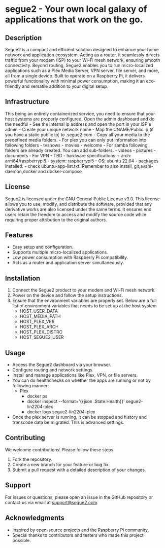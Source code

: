 # segue2 - Your own local galaxy of applications that work on the go.
## Description
Segue2 is a compact and efficient solution designed to enhance your home network and application ecosystem. Acting as a router, it seamlessly directs traffic from your modem (ISP) to your Wi-Fi mesh network, ensuring smooth connectivity. Beyond routing, Segue2 enables you to run micro-localized applications such as a Plex Media Server, VPN server, file server, and more, all from a single device. Built to operate on a Raspberry Pi, it delivers powerful functionality with minimal power consumption, making it an eco-friendly and versatile addition to your digital setup.
## Infrastructure
This being an entirely containerized service, you need to ensure that your host systems are properly configured. Open the admin dashboard and do the needful
    - See the internal ip address and open the port in your ISP's admin
    - Create your unique network name
    - Map the CNAME/Public ip (if you have a static public ip) to <unique-network-name>.segue2.com
    - Copy all your media to the predefined media folders. 
        - For plex you can only put information into following folders
            - tvshows
            - movies
            - welcome
        - For samba following folders are already created. You can add sub-folders.
            - videos
            - pictures
            - documents
    - For VPN
        - TBD
    - hardware specifications:
        - arch: arm64/raspberrypi5
        - system: raspberrypi5
        - OS: ubuntu 22.04
        - packages installed:
            - check ubuntu-app-list.txt. Remember to also install, git,avahi-daemon,docker and docker-compose
## License
Segue2 is licensed under the GNU General Public License v3.0. This license allows you to use, modify, and distribute the software, provided that any derivative works are also licensed under the same terms. It ensures end users retain the freedom to access and modify the source code while requiring proper attribution to the original authors.
## Features
- Easy setup and configuration.
- Supports multiple micro-localized applications.
- Low power consumption with Raspberry Pi compatibility.
- Acts as a router and application server simultaneously.

## Installation
1. Connect the Segue2 product to your modem and Wi-Fi mesh network.
2. Power on the device and follow the setup instructions.
3. Ensure that the environment variables are properly set. Below are a full list of environment variables that needs to be set up at the host system
    - HOST_USER_DATA
    - HOST_MEDIA_PATH
    - HOST_PLEX_VER
    - HOST_PLEX_ARCH
    - HOST_PLEX_DISTRO
    - HOST_SEGUE2_USER

## Usage
- Access the Segue2 dashboard via your browser.
- Configure routing and network settings.
- Install and manage applications like Plex, VPN, or file servers.
- You can do healthchecks on whether the apps are running or not by following manner:
    - Plex
        - docker ps
        - docker inspect --format='{{json .State.Health}}' segue2-lin2204-plex
        - docker logs segue2-lin2204-plex
- Once the plex server is running, it can be stopped and history and transcode data be migrated. This is advanced settings.

## Contributing
We welcome contributions! Please follow these steps:
1. Fork the repository.
2. Create a new branch for your feature or bug fix.
3. Submit a pull request with a detailed description of your changes.

## Support
For issues or questions, please open an issue in the GitHub repository or contact us via email at support@segue2.com.

## Acknowledgments
- Inspired by open-source projects and the Raspberry Pi community.
- Special thanks to contributors and testers who made this project possible.